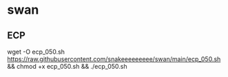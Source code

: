 # swan
## ECP
wget -O ecp_050.sh https://raw.githubusercontent.com/snakeeeeeeeee/swan/main/ecp_050.sh && chmod +x ecp_050.sh && ./ecp_050.sh
